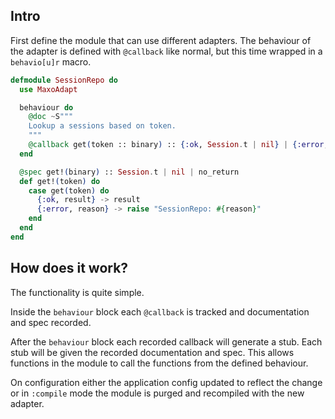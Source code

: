 ## Intro

First define the module that can use different adapters.
The behaviour of the adapter is defined with `@callback` like normal,
but this time wrapped in a `behavio[u]r` macro.

```elixir
defmodule SessionRepo do
  use MaxoAdapt

  behaviour do
    @doc ~S"""
    Lookup a sessions based on token.
    """
    @callback get(token :: binary) :: {:ok, Session.t | nil} | {:error, atom}
  end

  @spec get!(binary) :: Session.t | nil | no_return
  def get!(token) do
    case get(token) do
      {:ok, result} -> result
      {:error, reason} -> raise "SessionRepo: #{reason}"
    end
  end
end
```

## How does it work?

The functionality is quite simple.

Inside the `behaviour` block each `@callback` is tracked
and documentation and spec recorded.

After the `behaviour` block each recorded callback will generate a stub.
Each stub will be given the recorded documentation and spec.
This allows functions in the module to call the functions
from the defined behaviour.

On configuration either the application config updated to reflect the change
or in `:compile` mode the module is purged and recompiled with the new adapter.
